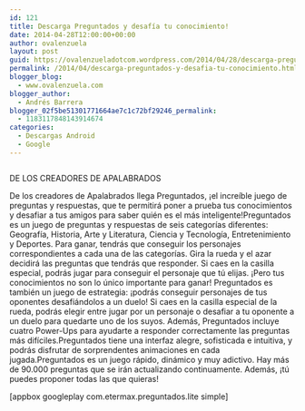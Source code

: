 ```yaml
---
id: 121
title: Descarga Preguntados y desafía tu conocimiento!
date: 2014-04-28T12:00:00+00:00
author: ovalenzuela
layout: post
guid: https://ovalenzueladotcom.wordpress.com/2014/04/28/descarga-preguntados-y-desafia-tu-conocimiento
permalink: /2014/04/descarga-preguntados-y-desafia-tu-conocimiento.html
blogger_blog:
  - www.ovalenzuela.com
blogger_author:
  - Andrés Barrera
blogger_02f5be51301771664ae7c1c72bf29246_permalink:
  - 1183117848143914674
categories:
  - Descargas Android
  - Google
---
```

<img src="https://lh5.ggpht.com/ZDfUod6uKYp8NbK4z-VrPzvIJCIUCc5u94IYpuzRWdelhwDaea5en9-qUdYD7VS2ZAc=w512" alt="" border="0" />

DE LOS CREADORES DE APALABRADOS

De los creadores de Apalabrados llega Preguntados, ¡el increíble juego de preguntas y respuestas, que te permitirá poner a prueba tus conocimientos y desafiar a tus amigos para saber quién es el más inteligente!Preguntados es un juego de preguntas y respuestas de seis categorías diferentes: Geografía, Historia, Arte y Literatura, Ciencia y Tecnología, Entretenimiento y Deportes. Para ganar, tendrás que conseguir los personajes correspondientes a cada una de las categorías. Gira la rueda y el azar decidirá las preguntas que tendrás que responder. Si caes en la casilla especial, podrás jugar para conseguir el personaje que tú elijas. ¡Pero tus conocimientos no son lo único importante para ganar! Preguntados es también un juego de estrategia: ¡podrás conseguir personajes de tus oponentes desafiándolos a un duelo! Si caes en la casilla especial de la rueda, podrás elegir entre jugar por un personaje o desafiar a tu oponente a un duelo para quedarte uno de los suyos. Además, Preguntados incluye cuatro Power-Ups para ayudarte a responder correctamente las preguntas más difíciles.Preguntados tiene una interfaz alegre, sofisticada e intuitiva, y podrás disfrutar de sorprendentes animaciones en cada jugada.Preguntados es un juego rápido, dinámico y muy adictivo. Hay más de 90.000 preguntas que se irán actualizando continuamente. Además, ¡tú puedes proponer todas las que quieras!

[appbox googleplay com.etermax.preguntados.lite simple]